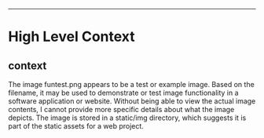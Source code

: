 

  ---
# High Level Context
## context
The image funtest.png appears to be a test or example image. Based on the filename, it may be used to demonstrate or test image functionality in a software application or website. Without being able to view the actual image contents, I cannot provide more specific details about what the image depicts. The image is stored in a static/img directory, which suggests it is part of the static assets for a web project.

  